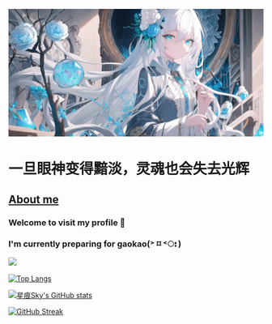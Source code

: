 <!--
**Starry-Trace-Sky/Starry-Trace-Sky** is a ✨ _special_ ✨ repository because its `README.md` (this file) appears on your GitHub profile.

Here are some ideas to get you started:

- 🔭 I’m currently working on ...
- 🌱 I’m currently learning ...
- 👯 I’m looking to collaborate on ...
- 🤔 I’m looking for help with ...
- 💬 Ask me about ...
- 📫 How to reach me: ...
- 😄 Pronouns: ...
- ⚡ Fun fact: ...
-->

![](cover.png)

# 一旦眼神变得黯淡，灵魂也会失去光辉

## [About me](https://starrytracesky.vercel.app/about)

### Welcome to visit my profile 👋

### I'm currently preparing for gaokao(˃ ⌑ ˂ഃ )

![](https://komarev.com/ghpvc/?username=Starry-Trace-Sky&color=blueviolet&style=for-the-badge)

[![Top Langs](https://github-readme-stats.vercel.app/api/top-langs/?username=Starry-Trace-Sky&layout=compact)](https://starrytracesky.vercel.app)

[![星痕Sky's GitHub stats](https://github-readme-stats.vercel.app/api?username=Starry-Trace-Sky&count_private=true&show_icons=true&theme=tokyonight)](https://starrytracesky.vercel.app)

[![GitHub Streak](http://github-readme-streak-stats.herokuapp.com?user=Starry-Trace-Sky&theme=tokyonight)](https://git.io/streak-stats)
